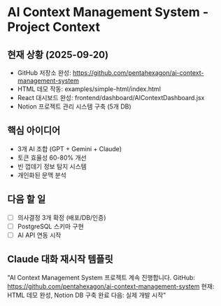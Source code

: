 # AI Context Management System - Project Context

## 현재 상황 (2025-09-20)
- GitHub 저장소 완성: https://github.com/pentahexagon/ai-context-management-system
- HTML 데모 작동: examples/simple-html/index.html 
- React 대시보드 완성: frontend/dashboard/AIContextDashboard.jsx
- Notion 프로젝트 관리 시스템 구축 (5개 DB)

## 핵심 아이디어
- 3개 AI 조합 (GPT + Gemini + Claude)
- 토큰 효율성 60-80% 개선
- 빈 껍데기 정보 탐지 시스템
- 개인화된 문맥 분석

## 다음 할 일
- [ ] 의사결정 3개 확정 (배포/DB/인증)
- [ ] PostgreSQL 스키마 구현
- [ ] AI API 연동 시작

## Claude 대화 재시작 템플릿
"AI Context Management System 프로젝트 계속 진행합니다.
GitHub: https://github.com/pentahexagon/ai-context-management-system
현재: HTML 데모 완성, Notion DB 구축 완료
다음: 실제 개발 시작"
